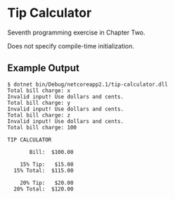 # Tip Calculator

Seventh programming exercise in Chapter Two.

Does not specify compile-time initialization.

## Example Output
```
$ dotnet bin/Debug/netcoreapp2.1/tip-calculator.dll
Total bill charge: x
Invalid input! Use dollars and cents.
Total bill charge: y
Invalid input! Use dollars and cents.
Total bill charge: z
Invalid input! Use dollars and cents.
Total bill charge: 100

TIP CALCULATOR

       Bill:  $100.00

    15% Tip:   $15.00
  15% Total:  $115.00

    20% Tip:   $20.00
  20% Total:  $120.00

```